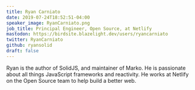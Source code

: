 ```yaml
---
title: Ryan Carniato
date: 2019-07-24T18:52:51-04:00
speaker_image: RyanCarniato.png
job_title: Principal Engineer, Open Source, at Netlify
mastodon: https://birdsite.blazelight.dev/users/ryancarniato
twitter: RyanCarniato
github: ryansolid
draft: false
---
```


Ryan is the author of SolidJS, and maintainer of Marko. He is passionate about all things JavaScript frameworks and reactivity. He works at Netlify on the Open Source team to help build a better web.